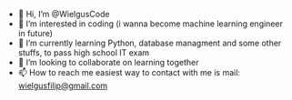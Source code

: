 - 👋 Hi, I’m @WielgusCode
- 👀 I’m interested in coding (i wanna become machine learning engineer in future)
- 🌱 I’m currently learning Python, database managment and some other stuffs, to pass high school IT exam
- 💞️ I’m looking to collaborate on learning together
- 📫 How to reach me easiest way to contact with me is mail: wielgusfilip@gmail.com


<!---
WielgusCode/WielgusCode is a ✨ special ✨ repository because its `README.md` (this file) appears on your GitHub profile.
You can click the Preview link to take a look at your changes.
--->
